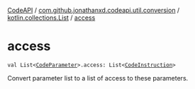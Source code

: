 [CodeAPI](../../index.md) / [com.github.jonathanxd.codeapi.util.conversion](../index.md) / [kotlin.collections.List](index.md) / [access](.)

# access

`val List<`[`CodeParameter`](../../com.github.jonathanxd.codeapi.base/-code-parameter/index.md)`>.access: List<`[`CodeInstruction`](../../com.github.jonathanxd.codeapi/-code-instruction.md)`>`

Convert parameter list to a list of access to these parameters.

